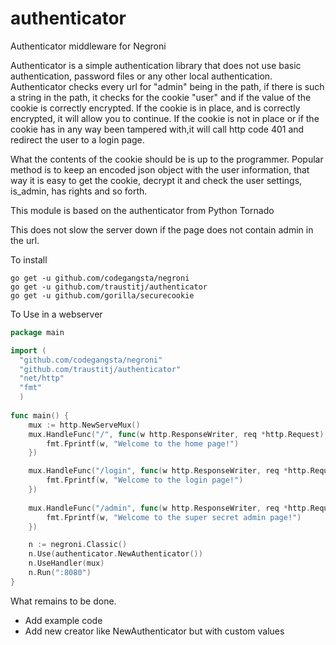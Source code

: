 # authenticator
Authenticator middleware for Negroni

Authenticator is a simple authentication library that does not use basic authentication, password files or any other local authentication. Authenticator checks every url for "admin" being in the path, if there is such a string in the path, it checks for the cookie "user" and if the value of the cookie is correctly encrypted. If the cookie is in place, and is correctly encrypted, it will allow you to continue. If the cookie is not in place or if the cookie has in any way been tampered with,it will call http code 401 and redirect the user to a login page.

What the contents of the cookie should be is up to the programmer. Popular method is to keep an encoded json object with the user information, that way it is easy to get the cookie, decrypt it and check the user settings, is_admin, has rights and so forth.

This module is based on the authenticator from Python Tornado

This does not slow the server down if the page does not contain admin in the url.

To install
~~~~
go get -u github.com/codegangsta/negroni
go get -u github.com/traustitj/authenticator
go get -u github.com/gorilla/securecookie
~~~~
To Use in a webserver

~~~ go
package main

import (
  "github.com/codegangsta/negroni"
  "github.com/traustitj/authenticator"
  "net/http"
  "fmt"
  )
  
func main() {
	mux := http.NewServeMux()
	mux.HandleFunc("/", func(w http.ResponseWriter, req *http.Request) {
		fmt.Fprintf(w, "Welcome to the home page!")
	})

	mux.HandleFunc("/login", func(w http.ResponseWriter, req *http.Request) {
		fmt.Fprintf(w, "Welcome to the login page!")
	})
	
	mux.HandleFunc("/admin", func(w http.ResponseWriter, req *http.Request) {
		fmt.Fprintf(w, "Welcome to the super secret admin page!")
	})

	n := negroni.Classic()
	n.Use(authenticator.NewAuthenticator())
	n.UseHandler(mux)
	n.Run(":8080")
}
~~~~

What remains to be done.

- Add example code
- Add new creator like NewAuthenticator but with custom values
